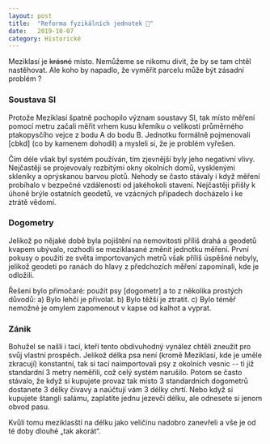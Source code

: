 ```yaml
---
layout: post
title:  "Reforma fyzikálních jednotek 📐"
date:   2019-10-07
category: Historické
---
```


Meziklasí je ~~krásné~~ místo. Nemůžeme se nikomu divit, že by se tam chtěl nastěhovat. Ale koho by napadlo, že vyměřit parcelu může být zásadní problém ?

### Soustava SI
Protože Meziklasí špatně pochopilo význam soustavy SI, tak místo měření pomocí metru začali měřit vrhem kusu křemíku o velikosti průměrného ptakopysčího vejce z bodu A do bodu B. Jednotku formálně pojmenovali [cbkd] (co by kamenem dohodil) a mysleli si, že je problém vyřešen.

Čím déle však byl systém používán, tím zjevnější byly jeho negativní vlivy. Nejčastěji se projevovaly rozbitými okny okolních domů, vysklenými skleníky a oprýskanou barvou plotů. Nehody se často stávaly i když měření probíhalo v bezpečné vzdálenosti od jakéhokoli stavení. Nejčastěji přišly k úhoně brýle ostatních geodetů, ve vzácných případech docházelo i ke ztrátě vědomí.

### Dogometry
Jelikož po nějaké době byla pojištění na nemovitosti příliš drahá a geodetů kvapem ubývalo, rozhodli se meziklasané změnit jednotku měření. První pokusy o použiti ze světa importovaných metrů však příliš úspěšné nebyly, jelikož geodeti po ranách do hlavy z předchozích měření zapomínali, kde je odložili.

Řešení bylo přímočaré: použít psy [dogometr] a to z několika prostých důvodů:
a) Bylo lehčí je přivolat.
b) Bylo těžší je ztratit.
c) Bylo téměř nemožné je omylem zapomenout v kapse od kalhot a vyprat.

### Zánik 
Bohužel se našli i tací, kteří tento obdivuhodný vynález chtěli zneužít pro svůj vlastní prospěch. Jelikož délka psa není (kromě Meziklasí, kde je uměle zkracují) konstantní, tak si tací naimportovali psy z okolních vesnic -- ti již standardní 3 metry neměřili, což celý systém narušilo. Potom se často stávalo, že když si kupujete provaz tak místo 3 standardních dogometrů dostanete 3 délky čivavy a naúčtují vám 3 délky chrtí. Nebo když si kupujete štangli salámu, zaplatíte jednu jezevčí délku, ale odnesete si jenom obvod pasu.

Kvůli tomu meziklasští na délku jako veličinu nadobro zanevřeli a vše je od té doby dlouhé „tak akorát“.
